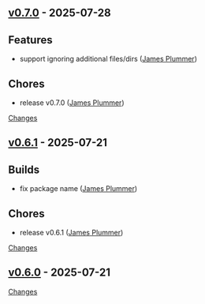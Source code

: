 <a id="v0.7.0"></a>
## [v0.7.0](https://github.com/jamesukiyo/charfreq-rs/releases/tag/v0.7.0) - 2025-07-28

## Features
- support ignoring additional files/dirs ([James Plummer](https://github.com/jamesukiyo/charfreq-rs/commit/b482e33a7d8f6865702ab728cec80f0a2b20d81a))

## Chores
- release v0.7.0 ([James Plummer](https://github.com/jamesukiyo/charfreq-rs/commit/5643136c110a3d14652a29f30ca6a41c8c6c97b0))

[Changes][v0.7.0]


<a id="v0.6.1"></a>
## [v0.6.1](https://github.com/jamesukiyo/charfreq-rs/releases/tag/v0.6.1) - 2025-07-21

## Builds
- fix package name ([James Plummer](https://github.com/jamesukiyo/charfreq-rs/commit/eec19b5f2d57bf933375b2b502ee42602d4bacf9))

## Chores
- release v0.6.1 ([James Plummer](https://github.com/jamesukiyo/charfreq-rs/commit/b1b5441ef7e50dd787fcad2aca1936d9b34a2ad0))

[Changes][v0.6.1]


<a id="v0.6.0"></a>
## [v0.6.0](https://github.com/jamesukiyo/charfreq-rs/releases/tag/v0.6.0) - 2025-07-21



[Changes][v0.6.0]


[v0.7.0]: https://github.com/jamesukiyo/charfreq-rs/compare/v0.6.1...v0.7.0
[v0.6.1]: https://github.com/jamesukiyo/charfreq-rs/compare/v0.6.0...v0.6.1
[v0.6.0]: https://github.com/jamesukiyo/charfreq-rs/tree/v0.6.0

<!-- Generated by https://github.com/rhysd/changelog-from-release v3.9.0 -->
